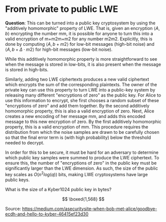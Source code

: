 # From private to public LWE

**Question**: This can be turned into a public key cryptosystem by using the "additively homomorphic" property of LWE. That is, given an encryption $⟨A,b⟩$ encrypting the number mm, it is possible for anyone to turn this into a valid encryption of m+m2m+m2​ for any number m2m2​. Explicitly, this is done by computing $⟨A,b+m2⟩$ for low-bit messages (high-bit noise) and $⟨A,b+\Delta⋅m2​⟩$ for high-bit messages (low-bit noise).

While this additively homomorphic property is more straightforward to see when the message is stored in low-bits, it is also present when the message is stored in high-bits.

Similarly, adding two LWE ciphertexts produces a new valid ciphertext which encrypts the sum of the corresponding plaintexts. The owner of the private key can use this property to turn LWE into a public-key system by releasing many different "encryptions of zero" as the public key. For Alice to use this information to encrypt, she first chooses a random subset of these "encryptions of zero" and add them together. By the second additively homomorphic property, this is also a valid encryption of zero. Next, Alice creates a new encoding of her message mm, and adds this encoded message to this new encryption of zero. By the first additively homomorphic property, this is a valid encryption of mm. This procedure requires the distribution from which the noise samples are drawn to be carefully chosen so that the final error term is (with high probability) below the threshold needed to decrypt.

In order for this to be secure, it must be hard for an adversary to determine which public key samples were summed to produce the LWE ciphertext. To ensure this, the number of "encryptions of zero" in the public key must be significantly larger than the LWE dimension. As such, the size of the public key scales as $O(n^{2}log⁡(q))$ bits, making LWE cryptosystems have large public keys.

What is the size of a Kyber1024 public key in bytes?

$$
\boxed{1,568}
$$

Source: https://medium.com/asecuritysite-when-bob-met-alice/goodbye-ecdh-and-hello-to-kyber-46415ef23d30
